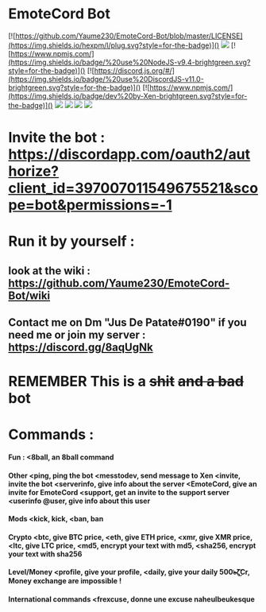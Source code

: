 # EmoteCord Bot

[![https://github.com/Yaume230/EmoteCord-Bot/blob/master/LICENSE](https://img.shields.io/hexpm/l/plug.svg?style=for-the-badge)]()
[![](http://forthebadge.com/images/badges/uses-js.svg)]()
[![https://www.npmjs.com/](https://img.shields.io/badge/%20use%20NodeJS-v9.4-brightgreen.svg?style=for-the-badge)]()
[![https://discord.js.org/#/](https://img.shields.io/badge/%20use%20DiscordJS-v11.0-brightgreen.svg?style=for-the-badge)]()
[![https://www.npmjs.com/](https://img.shields.io/badge/dev%20by-Xen-brightgreen.svg?style=for-the-badge)]()
[![](http://forthebadge.com/images/badges/built-with-love.svg)]()
[![](http://forthebadge.com/images/badges/uses-badges.svg)]()
[![](http://forthebadge.com/images/badges/60-percent-of-the-time-works-every-time.svg)]()
[![](https://img.shields.io/badge/dev%20for-EmoteCord-brightgreen.svg?style=for-the-badge)]()


# Invite the bot : https://discordapp.com/oauth2/authorize?client_id=397007011549675521&scope=bot&permissions=-1

# Run it by yourself :

## look at the wiki : https://github.com/Yaume230/EmoteCord-Bot/wiki

## Contact me on Dm "Jus De Patate#0190" if you need me or join my server : https://discord.gg/8aqUgNk

# **REMEMBER** This is a ~~shit~~ ~~and a bad~~ bot

# Commands :
#### Fun : <8ball, an 8ball command
#### Other <ping, ping the bot <messtodev, send message to Xen <invite, invite the bot <serverinfo, give info about the server <EmoteCord, give an invite for EmoteCord <support, get an invite to the support server <userinfo @user, give info about this user
#### Mods <kick, kick, <ban, ban
#### Crypto <btc, give BTC price, <eth, give ETH price, <xmr, give XMR price, <ltc, give LTC price, <md5, encrypt your text with md5, <sha256, encrypt your text with sha256
#### Level/Money <profile, give your profile, <daily, give your daily 500๖̶̶̶ζ͜͡Cr, **Money exchange are impossible !**
#### International commands <frexcuse, donne une excuse naheulbeukesque